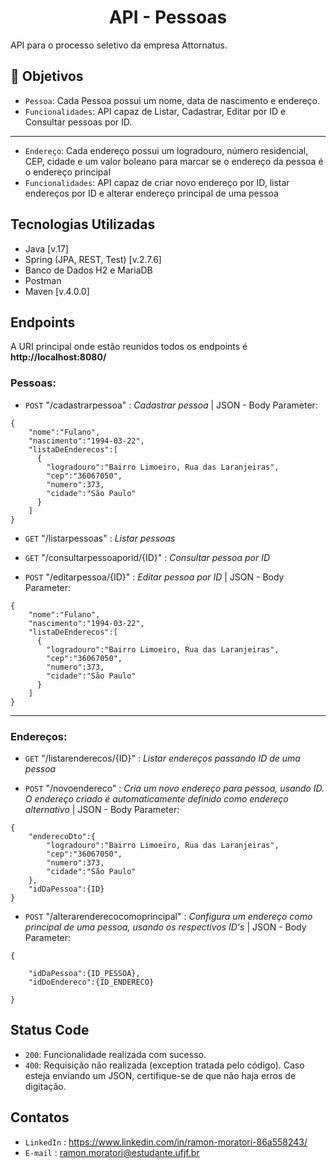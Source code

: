<h1 align="center">
  API - Pessoas
</h1>

<p>
  API para o processo seletivo da empresa Attornatus.
</p>

## :hammer: Objetivos

- `Pessoa`: Cada Pessoa possui um nome, data de nascimento e endereço.
- `Funcionalidades`: API capaz de Listar, Cadastrar, Editar por ID e Consultar pessoas por ID.
----------------------------------------------------------------------------------------
- `Endereço`: Cada endereço possui um logradouro, número residencial, CEP, cidade e um valor boleano para marcar se o endereço da pessoa é o endereço principal
- `Funcionalidades`: API capaz de criar novo endereço por ID, listar endereços por ID e alterar endereço principal de uma pessoa

## Tecnologias Utilizadas

- Java [v.17]
- Spring (JPA, REST, Test) [v.2.7.6]
- Banco de Dados H2 e MariaDB
- Postman
- Maven [v.4.0.0]

## Endpoints

A URI principal onde estão reunidos todos os endpoints é **http://localhost:8080/**

### Pessoas:

- `POST`  "/cadastrarpessoa" : *Cadastrar pessoa* | JSON - Body Parameter:

```
{
    "nome":"Fulano",
    "nascimento":"1994-03-22",
    "listaDeEnderecos":[
      {
        "logradouro":"Bairro Limoeiro, Rua das Laranjeiras",
        "cep":"36067050",
        "numero":373,
        "cidade":"São Paulo"
      }
    ]
}
```

- `GET`  "/listarpessoas" : *Listar pessoas*

- `GET`  "/consultarpessoaporid/{ID}" : *Consultar pessoa por ID*

- `POST`  "/editarpessoa/{ID}" : *Editar pessoa por ID* | JSON - Body Parameter:

```
{
    "nome":"Fulano",
    "nascimento":"1994-03-22",
    "listaDeEnderecos":[
      {
        "logradouro":"Bairro Limoeiro, Rua das Laranjeiras",
        "cep":"36067050",
        "numero":373,
        "cidade":"São Paulo"
      }
    ]
}
```
----------------------------------------------------------------------------------------
### Endereços:

- `GET`  "/listarenderecos/{ID}" : *Listar endereços passando ID de uma pessoa*

- `POST`  "/novoendereco" : *Cria um novo endereço para pessoa, usando ID. O endereço criado é automaticamente definido como 
  endereço alternativo* | JSON - Body Parameter:

```
{
    "enderecoDto":{
        "logradouro":"Bairro Limoeiro, Rua das Laranjeiras",
        "cep":"36067050",
        "numero":373,
        "cidade":"São Paulo"
    },
    "idDaPessoa":{ID}
}
```

- `POST`  "/alterarenderecocomoprincipal" : *Configura um endereço como principal de uma pessoa, usando os respectivos ID's* | JSON - Body Parameter:

```
{

    "idDaPessoa":{ID_PESSOA},
    "idDoEndereco":{ID_ENDERECO}

}
```

## Status Code

- `200`: Funcionalidade realizada com sucesso.
- `400`: Requisição não realizada (exception tratada pelo código). Caso esteja enviando um JSON, certifique-se de que não haja erros de digitação.

## Contatos

- `LinkedIn` : https://www.linkedin.com/in/ramon-moratori-86a558243/
- `E-mail` : ramon.moratori@estudante.ufjf.br
